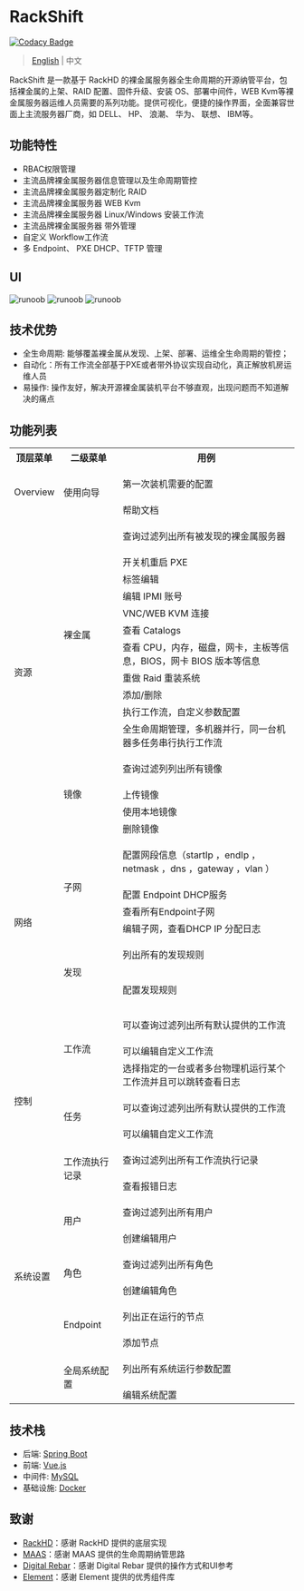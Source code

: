 # RackShift

[![Codacy Badge](https://api.codacy.com/project/badge/Grade/2d7d7a82829e4e4e80c0f2a9aa2397ca)](https://app.codacy.com/manual/rackshift/rackshift?utm_source=github.com&utm_medium=referral&utm_content=rackshift/rackshift&utm_campaign=Badge_Grade_Dashboard)

> [English](README_EN.md) | 中文

RackShift 是一款基于 RackHD 的裸金属服务器全生命周期的开源纳管平台，包括裸金属的上架、RAID 配置、固件升级、安装 OS、部署中间件，WEB Kvm等裸金属服务器运维人员需要的系列功能。提供可视化，便捷的操作界面，全面兼容世面上主流服务器厂商，如 DELL、 HP、 浪潮、 华为、 联想、 IBM等。

## 功能特性
- RBAC权限管理  
- 主流品牌裸金属服务器信息管理以及生命周期管控
- 主流品牌裸金属服务器定制化 RAID
- 主流品牌裸金属服务器 WEB Kvm
- 主流品牌裸金属服务器 Linux/Windows 安装工作流  
- 主流品牌裸金属服务器 带外管理
- 自定义 Workflow工作流
- 多 Endpoint、 PXE DHCP、TFTP 管理

## UI
 
![runoob](https://f2c-south.oss-cn-shenzhen.aliyuncs.com/RackHD-dont-del/RackHD%E4%B8%80%E9%94%AE%E5%8C%85/3.0/rs2.png)
![runoob](https://f2c-south.oss-cn-shenzhen.aliyuncs.com/RackHD-dont-del/RackHD%E4%B8%80%E9%94%AE%E5%8C%85/3.0/rs3.png)
![runoob](https://f2c-south.oss-cn-shenzhen.aliyuncs.com/RackHD-dont-del/RackHD%E4%B8%80%E9%94%AE%E5%8C%85/3.0/rs4.png)

## 技术优势
  
- 全生命周期: 能够覆盖裸金属从发现、上架、部署、运维全生命周期的管控；
- 自动化：所有工作流全部基于PXE或者带外协议实现自动化，真正解放机房运维人员
- 易操作: 操作友好，解决开源裸金属装机平台不够直观，出现问题而不知道解决的痛点

## 功能列表

<table class="wrapped confluenceTable"><colgroup><col><col><col></colgroup><tbody><tr><th class="confluenceTh">顶层菜单</th><th class="confluenceTh">二级菜单</th><th class="confluenceTh">用例</th></tr><tr><td rowspan="2" class="confluenceTd">Overview</td><td rowspan="2" class="confluenceTd">使用向导</td><td class="confluenceTd"><p>第一次装机需要的配置</p></td></tr><tr><td colspan="1" class="confluenceTd">帮助文档</td></tr><tr><td rowspan="15" class="confluenceTd">资源<br><br></td><td rowspan="11" class="confluenceTd">裸金属</td><td class="confluenceTd"><p>查询过滤列出所有被发现的裸金属服务器</p></td></tr><tr><td colspan="1" class="confluenceTd">开关机重启 PXE</td></tr><tr><td colspan="1" class="confluenceTd">标签编辑</td></tr><tr><td colspan="1" class="confluenceTd">编辑 IPMI 账号</td></tr><tr><td colspan="1" class="confluenceTd">VNC/WEB KVM 连接</td></tr><tr><td colspan="1" class="confluenceTd">查看 Catalogs</td></tr><tr><td colspan="1" class="confluenceTd">查看 CPU，内存，磁盘，网卡，主板等信息，BIOS，网卡 BIOS 版本等信息</td></tr><tr><td colspan="1" class="confluenceTd">重做 Raid 重装系统</td></tr><tr><td colspan="1" class="confluenceTd">添加/删除</td></tr><tr><td colspan="1" class="confluenceTd">执行工作流，自定义参数配置</td></tr><tr><td colspan="1" class="confluenceTd">全生命周期管理，多机器并行，同一台机器多任务串行执行工作流</td></tr><tr><td rowspan="4" class="confluenceTd">镜像</td><td class="confluenceTd"><p>查询过滤列列出所有镜像</p></td></tr><tr><td colspan="1" class="confluenceTd">上传镜像</td></tr><tr><td colspan="1" class="confluenceTd">使用本地镜像</td></tr><tr><td colspan="1" class="confluenceTd">删除镜像</td></tr><tr><td rowspan="6" class="confluenceTd">网络</td><td rowspan="4" class="confluenceTd">子网</td><td class="confluenceTd"><p>配置网段信息（startIp ，endIp ，netmask ，dns ，gateway ，vlan ）</p></td></tr><tr><td colspan="1" class="confluenceTd">配置 Endpoint DHCP服务</td></tr><tr><td colspan="1" class="confluenceTd">查看所有Endpoint子网</td></tr><tr><td colspan="1" class="confluenceTd">编辑子网，查看DHCP IP 分配日志</td></tr><tr><td rowspan="2" class="confluenceTd">发现</td><td class="confluenceTd"><p>列出所有的发现规则</p></td></tr><tr><td colspan="1" class="confluenceTd"><p>配置发现规则</p></td></tr><tr><td rowspan="7" class="confluenceTd">控制</td><td rowspan="3" class="confluenceTd">工作流</td><td class="confluenceTd"><p>可以查询过滤列出所有默认提供的工作流</p></td></tr><tr><td colspan="1" class="confluenceTd">可以编辑自定义工作流</td></tr><tr><td colspan="1" class="confluenceTd">选择指定的一台或者多台物理机运行某个工作流并且可以跳转查看日志</td></tr><tr><td rowspan="2" class="confluenceTd">任务</td><td class="confluenceTd"><p>可以查询过滤列出所有默认提供的工作流</p></td></tr><tr><td colspan="1" class="confluenceTd">可以编辑自定义工作流</td></tr><tr><td rowspan="2" class="confluenceTd">工作流执行记录</td><td colspan="1" class="confluenceTd"><p>查询过滤列出所有工作流执行记录</p></td></tr><tr><td colspan="1" class="confluenceTd">查看报错日志</td></tr><tr><td rowspan="9" class="confluenceTd">系统设置<br><br><br><br><br></td></tr><tr><td rowspan="2" class="confluenceTd">用户</td><td colspan="1" class="confluenceTd"><p>查询过滤列出所有用户</p></td></tr><tr><td colspan="1" class="confluenceTd">创建编辑用户</td></tr><tr><td rowspan="2" class="confluenceTd">角色</td><td colspan="1" class="confluenceTd"><p>查询过滤列出所有角色</p></td></tr><tr><td colspan="1" class="confluenceTd">创建编辑角色</td></tr><tr><td rowspan="2" class="confluenceTd">Endpoint</td><td colspan="1" class="confluenceTd"><p>列出正在运行的节点</p></td></tr><tr><td colspan="1" class="confluenceTd">添加节点</td></tr><tr><td rowspan="2" class="confluenceTd">全局系统配置</td><td colspan="1" class="confluenceTd"><p>列出所有系统运行参数配置</p></td></tr><tr><td colspan="1" class="confluenceTd">编辑系统配置</td></tr></tbody></table>

<!-- # (详细的版本规划请参考 [版本路线图](https://github.com/metersphere/metersphere/blob/master/ROADMAP.md)-->

## 技术栈

- 后端: [Spring Boot](https://www.tutorialspoint.com/spring_boot/spring_boot_introduction.htm)
- 前端: [Vue.js](https://vuejs.org/)
- 中间件: [MySQL](https://www.mysql.com/)
- 基础设施: [Docker](https://www.docker.com/)

## 致谢

-  [RackHD](https://rackhd.github.io/)：感谢 RackHD 提供的底层实现
-  [MAAS](https://maas.io/)：感谢 MAAS 提供的生命周期纳管思路
-  [Digital Rebar](https://rackn.com/rebar/)：感谢 Digital Rebar 提供的操作方式和UI参考
-  [Element](https://element.eleme.cn/#/)：感谢 Element 提供的优秀组件库

